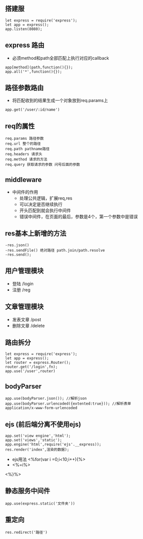 ## 搭建服
```
let express = require('express');
let app = express();
app.listen(8080);
```

## express 路由
- 必须method和path全部匹配上执行对应的callback
```
app[method](path,function(){});
app.all('*',function(){});
```

## 路径参数路由
- 将匹配收到的结果生成一个对象放到req.params上
```
app.get('/user/:id/name')
```
## req的属性
```
req.params 路径参数
req.url 整个的路径
req.path pathname路径
req.headers 请求头
req.method 请求的方法
req.query 获取请求的参数 问号后面的参数
```

## middleware
- 中间件的作用
    - 处理公共逻辑，扩展req,res
    - 可以决定是否继续执行
    - 开头匹配到就会执行中间件
    - 错误中间件，在页面的最后，参数是4个，第一个参数中是错误

## res基本上新增的方法
    -res.json()
    -res.sendFile() 绝对路径 path.join/path.resolve
    -res.send();

## 用户管理模块
- 登陆 /login
- 注册 /reg
## 文章管理模块
- 发表文章 /post
- 删除文章 /delete

## 路由拆分
```
let express = require('express');
let app = express();
let router = express.Router();
router.get('/login',fn);
app.use('/user',router)

```

## bodyParser
```
app.use(bodyParser.json()); //解析json
app.use(bodyParser.urlencoded({extented:true})); //解析表单  application/x-www-form-urlencoded
```

## ejs (前后端分离不使用ejs)
```
app.set('view engine','html');
app.set('views','static');
app.engine('html',require('ejs'.__express));
res.render('index',渲染的数据);
```
- ejs用法
<%for(var i =0;i<10;i++){%>
    <li><%=i%></li>
<%}%>
 
## 静态服务中间件
```
app.use(express.static('文件夹'))
```

## 重定向
```
res.redirect('路径')
```